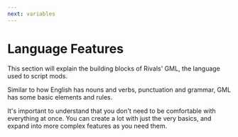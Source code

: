 ```yaml
---
next: variables
---
```


# Language Features

This section will explain the building blocks of Rivals' GML, the language used to script mods.

Similar to how English has nouns and verbs, punctuation and grammar, GML has some basic elements and rules.

It's important to understand that you don't need to be comfortable with everything at once. You can create a lot with
just the very basics, and expand into more complex features as you need them.